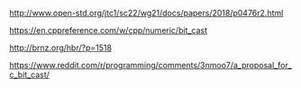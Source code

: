 
http://www.open-std.org/jtc1/sc22/wg21/docs/papers/2018/p0476r2.html

https://en.cppreference.com/w/cpp/numeric/bit_cast

http://brnz.org/hbr/?p=1518

https://www.reddit.com/r/programming/comments/3nmoo7/a_proposal_for_c_bit_cast/
